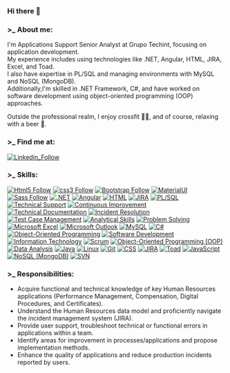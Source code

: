 ### Hi there 👋

<!--
**eliseocutrona/eliseocutrona** is a ✨ _special_ ✨ repository because its `README.md` (this file) appears on your GitHub profile.
-->

### >_ About me:
I'm Applications Support Senior Analyst at Grupo Techint, focusing on application development. 
</br>
My experience includes using technologies like .NET, Angular, HTML, JIRA, Excel, and Toad. 
</br>
I also have expertise in PL/SQL and managing environments with MySQL and NoSQL (MongoDB). 
</br>
Additionally,I'm skilled in .NET Framework, C#, and have worked on software development using object-oriented programming (OOP) approaches.
</br>

Outside the professional realm, I enjoy crossfit 🏋️‍♂️, and of course, relaxing with a beer 🍺.

### >_ Find me at:

[![Linkedin_Follow](https://img.shields.io/badge/LinkedIn-0077B5?style=for-the-badge&logo=linkedin&logoColor=white&labelColor=101010)](https://www.linkedin.com/in/eliseo-cutrona/)

<!--


.NET Angular HTML JIRA PL/SQL
Technical Support Continuous Improvement
Technical Documentation Incident Resolution
Test Case Management Analytical Skills
Problem Solving Microsoft Excel Microsoft Outlook
MySQL C#: Object-Oriented Programming
Software Development Information Technology
Scrum Object-Oriented Programming (OOP)
Data Analysis Java Linux
Git Cascading Style Sheets (CSS) JIRA
Toad JavaScript NoSQL (MongoDB) SVN
-->

### >_ Skills:

[![Html5 Follow](https://img.shields.io/badge/HTML5-E34F26?style=for-the-badge&logo=html5&logoColor=white&labelColor=101010)](#)
[![css3 Follow](https://img.shields.io/badge/CSS3-1572B6?style=for-the-badge&logo=css3&logoColor=white&labelColor=101010)](#)
[![Bootstrap Follow](https://img.shields.io/badge/Bootstrap-563D7C?style=for-the-badge&logo=bootstrap&logoColor=white&labelColor=101010)](#)
[![MaterialUI](https://img.shields.io/badge/Material.UI-1572B6?style=for-the-badge&logo=materialui&logoColor=white&labelColor=101010)](#)
[![Sass Follow](https://img.shields.io/badge/Sass-bf4080?style=for-the-badge&logo=sass&logoColor=white&labelColor=101010)](#)
[![.NET](https://img.shields.io/badge/.NET-512BD4?style=for-the-badge&logo=dotnet&logoColor=white&labelColor=101010)](#)
[![Angular](https://img.shields.io/badge/Angular-DD0031?style=for-the-badge&logo=angular&logoColor=white&labelColor=101010)](#)
[![HTML](https://img.shields.io/badge/HTML-E34F26?style=for-the-badge&logo=html5&logoColor=white&labelColor=101010)](#)
[![JIRA](https://img.shields.io/badge/JIRA-0052CC?style=for-the-badge&logo=jira&logoColor=white&labelColor=101010)](#)
[![PL/SQL](https://img.shields.io/badge/PLSQL-FF4500?style=for-the-badge&logo=oracle&logoColor=white&labelColor=101010)](#)
[![Technical Support](https://img.shields.io/badge/Technical_Support-008CFF?style=for-the-badge&logo=service-now&logoColor=white&labelColor=101010)](#)
[![Continuous Improvement](https://img.shields.io/badge/Continuous_Improvement-39B54A?style=for-the-badge&logo=microsoft&logoColor=white&labelColor=101010)](#)
[![Technical Documentation](https://img.shields.io/badge/Technical_Documentation-555555?style=for-the-badge&logo=read-the-docs&logoColor=white&labelColor=101010)](#)
[![Incident Resolution](https://img.shields.io/badge/Incident_Resolution-FF8C00?style=for-the-badge&logo=circleci&logoColor=white&labelColor=101010)](#)
[![Test Case Management](https://img.shields.io/badge/Test_Case_Management-555555?style=for-the-badge&logo=junit5&logoColor=white&labelColor=101010)](#)
[![Analytical Skills](https://img.shields.io/badge/Analytical_Skills-008CFF?style=for-the-badge&logo=qlik&logoColor=white&labelColor=101010)](#)
[![Problem Solving](https://img.shields.io/badge/Problem_Solving-FF4500?style=for-the-badge&logo=stackoverflow&logoColor=white&labelColor=101010)](#)
[![Microsoft Excel](https://img.shields.io/badge/Microsoft_Excel-217346?style=for-the-badge&logo=microsoft-excel&logoColor=white&labelColor=101010)](#)
[![Microsoft Outlook](https://img.shields.io/badge/Microsoft_Outlook-0078D4?style=for-the-badge&logo=microsoft-outlook&logoColor=white&labelColor=101010)](#)
[![MySQL](https://img.shields.io/badge/MySQL-4479A1?style=for-the-badge&logo=mysql&logoColor=white&labelColor=101010)](#)
[![C#](https://img.shields.io/badge/C%23-239120?style=for-the-badge&logo=c-sharp&logoColor=white&labelColor=101010)](#)
[![Object-Oriented Programming](https://img.shields.io/badge/Object_Oriented_Programming-555555?style=for-the-badge&logo=stack-overflow&logoColor=white&labelColor=101010)](#)
[![Software Development](https://img.shields.io/badge/Software_Development-008CFF?style=for-the-badge&logo=visual-studio&logoColor=white&labelColor=101010)](#)
[![Information Technology](https://img.shields.io/badge/Information_Technology-39B54A?style=for-the-badge&logo=cisco&logoColor=white&labelColor=101010)](#)
[![Scrum](https://img.shields.io/badge/Scrum-555555?style=for-the-badge&logo=scrum-alliance&logoColor=white&labelColor=101010)](#)
[![Object-Oriented Programming (OOP)](https://img.shields.io/badge/OOP-239120?style=for-the-badge&logo=stack-overflow&logoColor=white&labelColor=101010)](#)
[![Data Analysis](https://img.shields.io/badge/Data_Analysis-008CFF?style=for-the-badge&logo=power-bi&logoColor=white&labelColor=101010)](#)
[![Java](https://img.shields.io/badge/Java-007396?style=for-the-badge&logo=java&logoColor=white&labelColor=101010)](#)
[![Linux](https://img.shields.io/badge/Linux-FCC624?style=for-the-badge&logo=linux&logoColor=black&labelColor=101010)](#)
[![Git](https://img.shields.io/badge/Git-F05032?style=for-the-badge&logo=git&logoColor=white&labelColor=101010)](#)
[![CSS](https://img.shields.io/badge/CSS-1572B6?style=for-the-badge&logo=css3&logoColor=white&labelColor=101010)](#)
[![JIRA](https://img.shields.io/badge/JIRA-0052CC?style=for-the-badge&logo=jira&logoColor=white&labelColor=101010)](#)
[![Toad](https://img.shields.io/badge/Toad-555555?style=for-the-badge&logo=toad&logoColor=white&labelColor=101010)](#)
[![JavaScript](https://img.shields.io/badge/JavaScript-F7DF1E?style=for-the-badge&logo=javascript&logoColor=white&labelColor=101010)](#)
[![NoSQL (MongoDB)](https://img.shields.io/badge/NoSQL_MongoDB-47A248?style=for-the-badge&logo=mongodb&logoColor=white&labelColor=101010)](#)
[![SVN](https://img.shields.io/badge/SVN-809CC9?style=for-the-badge&logo=subversion&logoColor=white&labelColor=101010)](#)


### >_ Responsibilities:

- Acquire functional and technical knowledge of key Human Resources applications (Performance Management, Compensation, Digital Procedures, and Certificates).
- Understand the Human Resources data model and proficiently navigate the incident management system (JIRA).
- Provide user support, troubleshoot technical or functional errors in applications within a team.
- Identify areas for improvement in processes/applications and propose implementation methods.
- Enhance the quality of applications and reduce production incidents reported by users.





<!--
**eliseocutrona/eliseocutrona** is a ✨ _special_ ✨ repository because its `README.md` (this file) appears on your GitHub profile.

Here are some ideas to get you started:

- 🔭 I’m currently working on ...
- 🌱 I’m currently learning ...
- 👯 I’m looking to collaborate on ...
- 🤔 I’m looking for help with ...
- 💬 Ask me about ...
- 📫 How to reach me: ...
- 😄 Pronouns: ...
- ⚡ Fun fact: ...
-->
